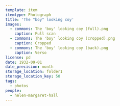 ```yaml
---
template: item
itemtype: Photograph
title: 'The "boy" looking coy'
images:
  - commons: The 'boy' looking coy (full).png
    caption: Full scan
  - commons: The 'boy' looking coy (cropped).png
    caption: Cropped
  - commons: The 'boy' looking coy (back).png
    caption: Verso
license: pd
date: 1932-09-01
date_precision: month
storage_location: folder1
storage_location_key: 50
tags:
  - photos
people:
  - helen-margaret-hall
---
```

